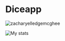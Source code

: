 # Diceapp

<img src="https://komarev.com/ghpvc/?username=zacharyelledgemcghee" alt="zacharyelledgemcghee"/>

![My stats](https://github-readme-stats.vercel.app/api?username=zacharyelledgemcghee&show_icons=true&theme=algolia)
